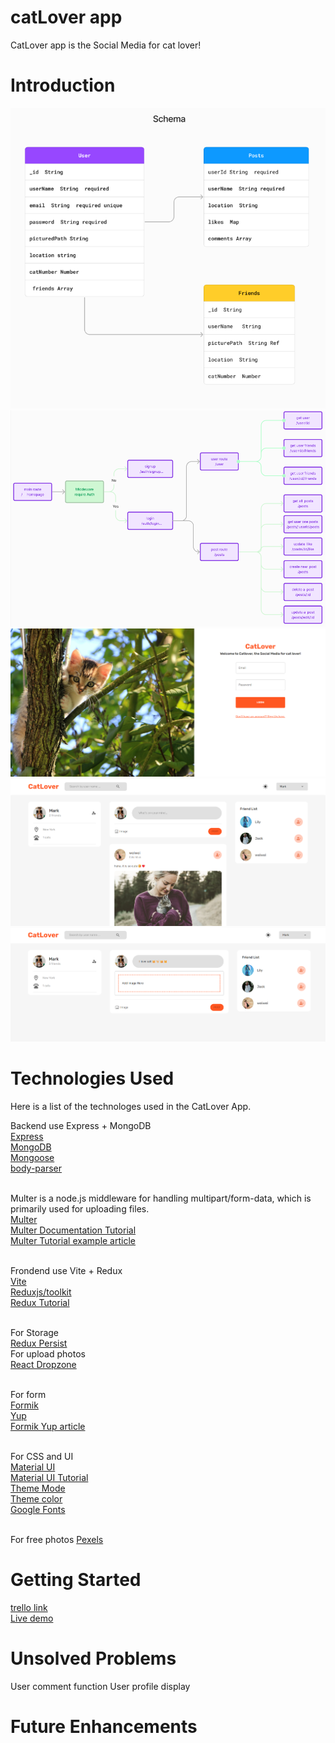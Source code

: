 # catLover app

CatLover app is the Social Media for cat lover!

# Introduction

<img src="https://github.com/weiwei2222/catLover/blob/main/Schema.png">
<img src="https://github.com/weiwei2222/catLover/blob/main/Routes.png">
<img src="https://github.com/weiwei2222/catLover/blob/main/Screenshot1.png">
<img src="https://github.com/weiwei2222/catLover/blob/main/Screenshot2.png">
<img src="https://github.com/weiwei2222/catLover/blob/main/Screenshot3.png">

# Technologies Used

Here is a list of the technologes used in the CatLover App.

Backend use Express + MongoDB <br/>
<a href="https://expressjs.com/" target="_blank">Express</a><br/>
<a href="https://www.mongodb.com/" target="_blank">MongoDB</a><br/>
<a href="https://github.com/Automattic/mongoose" target="_blank">Mongoose</a><br/>
<a href="https://www.npmjs.com/package/body-parser" target="_blank">body-parser</a><br/><br/>

Multer is a node.js middleware for handling multipart/form-data, which is primarily used for uploading files.<br/>
<a href="https://github.com/expressjs/multer" target="_blank">Multer</a><br/>
<a href="https://github.com/expressjs/multer/blob/master/doc/README-zh-cn.md" target="_blank">Multer Documentation Tutorial</a><br/>
<a href="https://www.jianshu.com/p/0c87bc377df5" target="_blank">Multer Tutorial example article</a><br/><br/>

Frondend use Vite + Redux <br/>
<a href="https://vitejs.dev/guide/" target="_blank">Vite</a><br/>
<a href="https://redux-toolkit.js.org/" target="_blank">Reduxjs/toolkit</a><br/>
<a href="https://www.youtube.com/watch?v=mvfsC66xqj0&list=PLTMNWTDdd5z_CtvbzG6r1f4hjnCaphPTV&index=3" target="_blank">Redux Tutorial</a><br/><br/>

For Storage <br/>
<a href="https://github.com/rt2zz/redux-persist" target="_blank">Redux Persist</a><br/>
For upload photos <br/>
<a href="https://react-dropzone.js.org/" target="_blank">React Dropzone</a><br/><br/>

For form <br/>
<a href="https://formik.org/docs/overview" target="_blank">Formik</a><br/>
<a href="https://github.com/jquense/yup" target="_blank">Yup</a><br/>
<a href="https://www.jianshu.com/p/466526b72833" target="_blank"> Formik Yup article</a><br/><br/>

For CSS and UI <br/>
<a href="https://mui.com/material-ui/getting-started/installation/" target="_blank">Material UI</a><br/>
<a href="https://www.youtube.com/playlist?list=PL4cUxeGkcC9gjxLvV4VEkZ6H6H4yWuS58" target="_blank">Material UI Tutorial</a><br/>
<a href="https://mui.com/material-ui/customization/dark-mode/" target="_blank">Theme Mode</a><br/>
<a href="https://mui.com/material-ui/customization/color/" target="_blank">Theme color</a><br/>
<a href="https://fonts.google.com/" target="_blank">Google Fonts</a><br/><br/>

For free photos
<a href="https://www.pexels.com/" target="_blank">Pexels</a><br/>

# Getting Started

<a href="https://trello.com/b/jzsinVwf/catlover" target="_blank">trello link</a><br/>
<a href="https://catlover.onrender.com/" target="_blank">Live demo</a>

# Unsolved Problems

User comment function
User profile display

# Future Enhancements
